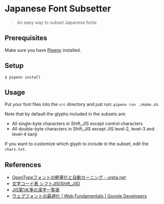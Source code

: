 # Japanese Font Subsetter

> An easy way to subset Japanese fonts

## Prerequisites

Make sure you have [Pipenv](https://pipenv.pypa.io/) installed.

## Setup

```shell
$ pipenv install
```

## Usage

Put your font files into the `src` directory and just run: `pipenv run ./make.sh`.

Note that by default the glyphs included in the subsets are:

- All single-byte characters in Shift_JIS except control characters
- All double-byte characters in Shift_JIS except JIS level-2, level-3 and level-4 kanji

If you want to customize which glyph to include in the subset, edit the `chars.txt`.

## References

- [OpenTypeフォントの軽量化と自動カーニング - ureta.net](https://ureta.net/2017/02/tool_fonttools/)
- [文字コード表 シフトJIS(Shift_JIS)](http://charset.7jp.net/sjis.html)
- [JIS第1水準の漢字一覧表](http://kanjitisiki.com/jis1/)
- [ウェブフォントの最適化  |  Web Fundamentals  |  Google Developers](https://developers.google.com/web/fundamentals/performance/optimizing-content-efficiency/webfont-optimization)
